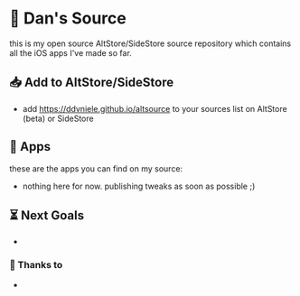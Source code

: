# 📂 Dan's Source
this is my open source AltStore/SideStore source repository which contains all the iOS apps I've made so far.

## 📥 Add to AltStore/SideStore
- add https://ddvniele.github.io/altsource to your sources list on AltStore (beta) or SideStore

## 🔖 Apps
these are the apps you can find on my source:
- nothing here for now. publishing tweaks as soon as possible ;)

## ⏳ Next Goals
- 

### 💟 Thanks to
-
